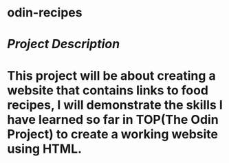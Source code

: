 # odin-recipes

# *Project Description*

# This project will be about creating a website that contains links to food recipes, I will demonstrate the skills I have learned so far in TOP(The Odin Project) to create a working website using HTML.